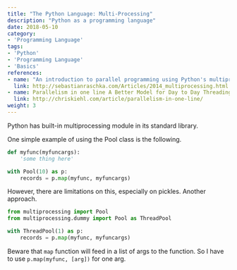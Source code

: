 ```yaml
---
title: "The Python Language: Multi-Processing"
description: "Python as a programming language"
date: 2018-05-10
category:
- 'Programming Language'
tags:
- 'Python'
- 'Programming Language'
- 'Basics'
references:
- name: "An introduction to parallel programming using Python's multiprocessing module"
  link: http://sebastianraschka.com/Articles/2014_multiprocessing.html
- name: Parallelism in one line A Better Model for Day to Day Threading Tasks
  link: http://chriskiehl.com/article/parallelism-in-one-line/
weight: 3
---
```



Python has built-in multiprocessing module in its standard library.

One simple example of using the Pool class is the following.

```python
def myfunc(myfuncargs):
    'some thing here'

with Pool(10) as p:
    records = p.map(myfunc, myfuncargs)
```

However, there are limitations on this, especially on pickles. Another approach.

```python
from multiprocessing import Pool
from multiprocessing.dummy import Pool as ThreadPool

with ThreadPool(1) as p:
    records = p.map(myfunc, myfuncargs)
```

Beware that `map` function will feed in a list of args to the function. So I have to use `p.map(myfunc, [arg])` for one arg.


